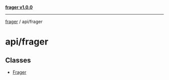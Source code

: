 [**frager v1.0.0**](../../README.md)

***

[frager](../../modules.md) / api/frager

# api/frager

## Classes

- [Frager](classes/Frager.md)
